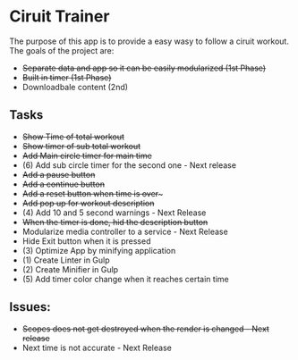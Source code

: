 Ciruit Trainer
===
The purpose of this app is to provide a easy wasy to follow a ciruit workout. The goals of the project are:

* ~~Separate data and app so it can be easily modularized (1st Phase)~~
* ~~Built in timer (1st Phase)~~
* Downloadbale content (2nd)

## Tasks

* ~~Show Time of total workout~~
* ~~Show timer of sub total workout~~
* ~~Add Main circle timer for main time~~
* (6) Add sub circle timer for the second one - Next release
* ~~Add a pause button~~
* ~~Add a continue button~~
* ~~Add a reset button when time is over~~~
* ~~Add pop up for workout description~~
* (4) Add 10 and 5 second warnings - Next Release
* ~~When the timer is done, hid the description button~~
* Modularize media controller to a service - Next Release
* Hide Exit button when it is pressed
* (3) Optimize App by minifying application
* (1) Create Linter in Gulp
* (2) Create Minifier in Gulp
* (5) Add timer color change when it reaches certain time

## Issues:
* ~~Scopes does not get destroyed when the render is changed - Next release~~
* Next time is not accurate - Next Release
